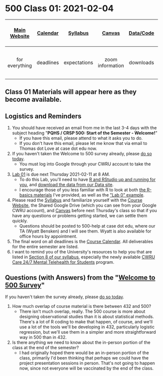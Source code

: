 # 500 Class 01: 2021-02-04

[Main Website](https://thomaselove.github.io/500/) | [Calendar](https://thomaselove.github.io/500/calendar.html) | [Syllabus](https://thomaselove.github.io/500-2021-syllabus/) | [Canvas](https://canvas.case.edu) | [Data/Code](https://github.com/THOMASELOVE/500-data) | [Sources](https://github.com/THOMASELOVE/500-2021/tree/master/sources) | Need Help? Email Us!
:-----------: | :--------------: | :----------: | :---------: | :-------------: | :-----------: | :-----------: 
for everything | deadlines | expectations | zoom information | downloads | to read | `500-help` at `case dot edu`

## Class 01 Materials will appear here as they become available.


## Logistics and Reminders

1. You should have received an email from me in the last 3-4 days with the subject heading "**PQHS / CRSP 500: Start of the Semester - Welcome!**" 
    - If you have this email, please attend to what it asks you to do. 
    - If you don't have this email, please let me know that via email to Thomas dot Love at case dot edu now.
2. If you haven't taken the Welcome to 500 survey already, please [do so today](http://bit.ly/500-2021-welcome-survey).
    - You must log into Google through your CWRU account to take the survey.
3. [Lab 01](https://github.com/THOMASELOVE/500-2021/blob/master/labs/README.md) is due next Thursday 2021-02-11 at 8 AM.
    - To do this Lab, you'll need to have [R and RStudio up and running for you](https://thomaselove.github.io/500/software_install.html), and [download the data from our Data site](https://thomaselove.github.io/500/data_index.html).
    - I encourage those of you less familiar with R to look at both [the R-basics materials](https://github.com/THOMASELOVE/500-2021/tree/master/r-basics) I've provided, as well as the ["Lab 0" example](https://github.com/THOMASELOVE/500-2021/blob/master/labs/lab0/README.md).
4. Please read the [Syllabus](https://thomaselove.github.io/500-2021-syllabus/) and familiarize yourself with the [Course Website](https://thomaselove.github.io/500), the Shared Google Drive (which you can see from your Google CWRU account), and [Canvas](https://canvas.case.edu/) before next Thursday's class so that if you have any questions or problems getting started, we can settle them quickly.
    - Questions should be posted to 500-help at case dot edu, where our TA (Wyatt Bensken) and I will see them. Wyatt is also available for office hours by appointment.
5. The final word on all deadlines is the [Course Calendar](https://thomaselove.github.io/500/calendar.html). All deliverables for the entire semester are listed.
6. I want to remind you of the University's resources to help you that are listed in [Section 8 of our syllabus](https://thomaselove.github.io/500-2021-syllabus/university-resources-for-student-support.html), especially the newly available [CWRU Care 24/7 Mental Telehealth for Students](https://timely.md/faq/cwrucare/) program.


## Questions (with Answers) from the "[Welcome to 500 Survey](http://bit.ly/500-2021-welcome-survey)"

If you haven't taken the survey already, please [do so today](http://bit.ly/500-2021-welcome-survey).

1. How much overlap of course material is there between 432 and 500? 
    - There isn't much overlap, really. The 500 course is more about designing observational studies than it is about statistical methods. There's a lot of R coding to make that happen, of course, and we'll use a lot of the tools we'll be developing in 432, particularly logistic regression, but we'll use them in a simpler and more straightforward way in 500 than in 432.
2. Is there anything we need to know about the in-person portion of the class at the end of the semester?
    - I had originally hoped there would be an in-person portion of the class, primarily I'd been thinking that perhaps we could have the project presentation sessions in person. That's not going to happen now, since not everyone will be vaccinated by the end of the class.

